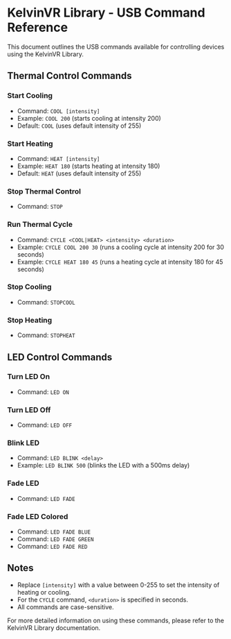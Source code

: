# KelvinVR Library - USB Command Reference

This document outlines the USB commands available for controlling devices using the KelvinVR Library.

## Thermal Control Commands

### Start Cooling
- Command: `COOL [intensity]`
- Example: `COOL 200` (starts cooling at intensity 200)
- Default: `COOL` (uses default intensity of 255)

### Start Heating
- Command: `HEAT [intensity]`
- Example: `HEAT 180` (starts heating at intensity 180)
- Default: `HEAT` (uses default intensity of 255)

### Stop Thermal Control
- Command: `STOP`

### Run Thermal Cycle
- Command: `CYCLE <COOL|HEAT> <intensity> <duration>`
- Example: `CYCLE COOL 200 30` (runs a cooling cycle at intensity 200 for 30 seconds)
- Example: `CYCLE HEAT 180 45` (runs a heating cycle at intensity 180 for 45 seconds)

### Stop Cooling
- Command: `STOPCOOL`

### Stop Heating
- Command: `STOPHEAT`

## LED Control Commands

### Turn LED On
- Command: `LED ON`

### Turn LED Off
- Command: `LED OFF`

### Blink LED
- Command: `LED BLINK <delay>`
- Example: `LED BLINK 500` (blinks the LED with a 500ms delay)

### Fade LED
- Command: `LED FADE`

### Fade LED Colored
- Command: `LED FADE BLUE`
- Command: `LED FADE GREEN`
- Command: `LED FADE RED`

## Notes
- Replace `[intensity]` with a value between 0-255 to set the intensity of heating or cooling.
- For the `CYCLE` command, `<duration>` is specified in seconds.
- All commands are case-sensitive.

For more detailed information on using these commands, please refer to the KelvinVR Library documentation.
